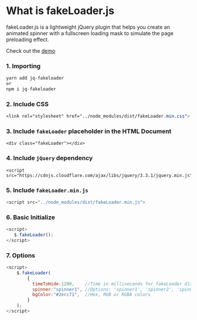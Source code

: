# What is fakeLoader.js

fakeLoader.js is a lightweight jQuery plugin that helps you create an animated spinner with a fullscreen loading mask to simulate the page preloading effect.

Check out the [demo](http://joaopereirawd.github.io/fakeLoader.js/demo/demo1.html)

### 1. Importing 
```js 
yarn add jq-fakeloader
or
npm i jq-fakeloader
```

### 2. Include CSS
```css
<link rel="stylesheet" href="../node_modules/dist/fakeLoader.min.css">
```

### 3. Include `fakeLoader` placeholder in the HTML Document 
```
<div class="fakeLoader"></div>
```

### 4. Include `jQuery` dependency 
```
<script src="https://cdnjs.cloudflare.com/ajax/libs/jquery/3.3.1/jquery.min.js">
```

### 5. Include `fakeLoader.min.js`
```js
<script src="../node_modules/dist/fakeLoader.min.js">
```

### 6. Basic Initialize
```js
<script>
   $.fakeLoader();
</script>
```

### 7. Options

```js
<script>
    $.fakeLoader(
        {
          timeToHide:1200,    //Time in milliseconds for fakeLoader disappear
          spinner:"spinner1", //Options: 'spinner1', 'spinner2', 'spinner3', 'spinner4', 'spinner5', 'spinner6', 'spinner7' 
          bgColor:"#2ecc71",  //Hex, RGB or RGBA colors
        }
    );
</script>

```
